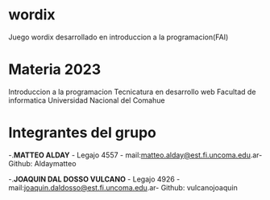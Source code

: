 # wordix

Juego wordix desarrollado en introduccion a la programacion(FAI)


# Materia 2023


Introduccion a la programacion
Tecnicatura en desarrollo web
Facultad de informatica
Universidad Nacional del Comahue


# Integrantes del grupo
-.**MATTEO ALDAY** - Legajo 4557 - mail:matteo.alday@est.fi.uncoma.edu.ar- Github: Aldaymatteo

-.**JOAQUIN DAL DOSSO VULCANO** - Legajo 4926 - mail:joaquin.daldosso@est.fi.uncoma.edu.ar- Github: vulcanojoaquin

